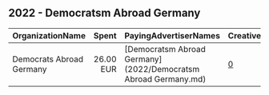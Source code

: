 ## 2022 - Democratsm  Abroad Germany 
|OrganizationName|Spent|PayingAdvertiserNames|CreativeUrls|Impressions|Genders|AgeBrackets|CountryCodes|BillingAddresses|CandidateBallotInformation|
|:---|---:|:---|:---|---:|:---|:---|:---|:---|:---|
|Democrats Abroad Germany|26.00 EUR|[Democratsm  Abroad Germany](2022/Democratsm  Abroad Germany.md)|[0](https://www.snap.com/political-ads/asset/0ff591629f046c96715c45019110d114b713290239584f1aef9a4c4b1b71c4d1?mediaType=mp4)|6,272|||germany|DE|Time is running out|
